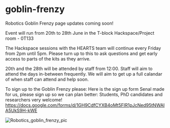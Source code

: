 # goblin-frenzy
Robotics Goblin Frenzy page updates coming soon! 

Event will run from 20th to 28th June in the T-block Hackspace/Project room - 0T133

The Hackspace sessions with the HEARTS team will continue every Friday from 2pm until 5pm. Please turn up to this to ask questions and get early access to parts of the kits as they arrive.

20th and the 28th will be attended by staff from 12:00. Staff will aim to attend the days in-between frequently. We will aim to get up a full calandar of when staff can attend and help soon.

To sign up to the Goblin Frenzy please:
Here is the sign up form Senal made for us, please sign up so we can plan better:
Students, PhD candidates and researchers very welcome! 
https://docs.google.com/forms/d/1GH9CdfCYXB4oMt5FIR1pJcNed95tNWAIA5UkS9H-kWE
 
![Robotics_goblin_frenzy_pic](https://user-images.githubusercontent.com/812771/170381603-f203c570-ae2f-4476-859d-bb94b561ab44.jpg)
